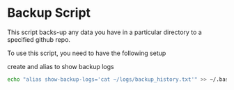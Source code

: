 # Backup Script

This script backs-up any data you have in a particular directory to a specified github repo.

To use this script, you need to have the following setup 


create and alias to show backup logs

```bash
echo "alias show-backup-logs='cat ~/logs/backup_history.txt'" >> ~/.bashrc
```
